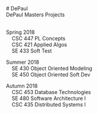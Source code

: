 <p># DePaul<br />DePaul Masters Projects</p>
<p><br />Spring 2018<br />&nbsp;&nbsp;&nbsp;&nbsp;CSC 447 PL Concepts<br />&nbsp;&nbsp;&nbsp;&nbsp;CSC 421 Applied Algos<br />&nbsp;&nbsp;&nbsp;&nbsp;SE 433 Soft Test</p>
<p>Summer 2018<br />&nbsp;&nbsp;&nbsp;&nbsp;SE 430 Object Oriented Modeling<br />&nbsp;&nbsp;&nbsp;&nbsp;SE 450 Object Oriented Soft Dev</p>
<p>Autumn 2018<br />&nbsp;&nbsp;&nbsp;&nbsp;CSC 453 Database Technologies<br />&nbsp;&nbsp;&nbsp;&nbsp;SE 480 Software Architecture I<br />&nbsp;&nbsp;&nbsp;&nbsp;CSC 435 Distributed Systems I</p>
